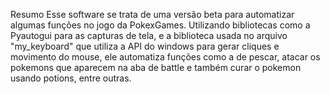  Resumo
Esse software se trata de uma versão beta para automatizar algumas funções no jogo da PokexGames. Utilizando bibliotecas como a Pyautogui para as capturas de tela, e a biblioteca usada no arquivo "my_keyboard" que utiliza a API do windows para gerar cliques e movimento do mouse, ele automatiza funções como a de pescar, atacar os pokemons que aparecem na aba de battle e também curar o pokemon usando potions, entre outras.
